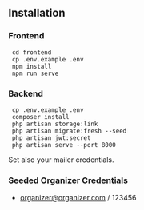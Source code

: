 ## Installation

### Frontend
``` cd frontend```  
``` cp .env.example .env```  
``` npm install```  
``` npm run serve```  

### Backend
``` cp .env.example .env```  
``` composer install```   
``` php artisan storage:link```    
``` php artisan migrate:fresh --seed```   
``` php artisan jwt:secret```   
``` php artisan serve --port 8000```  

Set also your mailer credentials.

### Seeded Organizer Credentials
- organizer@organizer.com / 123456


